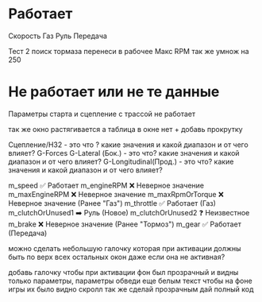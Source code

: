 # Работает 
Скорость
Газ
Руль
Передача

Тест 2 поиск тормаза перенеси в рабочее
Макс RPM так же умнож на 250

# Не работает или не те данные
Параметры старта и сцепление с трассой не работает

так же окно растягивается а таблица в окне нет + добавь прокрутку


Сцепление/H32 - это что ? какие значения и какой диапазон и от чего влияет?
G-Forces
G-Lateral (Бок.) - это что? какие значения и какой диапазон и от чего влияет?
G-Longitudinal(Прод.) - это что? какие значения и какой диапазон и от чего влияет?


m_speed	✅ Работает
m_engineRPM	❌ Неверное значение
m_maxEngineRPM	❌ Неверное значение
m_maxRpmOrTorque	❌ Неверное значение (Ранее "Газ")
m_throttle	✅ Работает (Газ)
m_clutchOrUnused1	➡️ Руль (Новое)
m_clutchOrUnused2	❓ Неизвестное
m_brake	❌ Неверное значение (Ранее "Тормоз")
m_gear	✅ Работает (Передача)


можно сделать небольшую галочку которая при активации должны быть по верх всех остальных окон даже если она не активная?

добавь галочку чтобы при активации фон был прозрачный и видны только параметры, параметры обведи еще белым текст чтобы на фоне игры их было видно скролл так же сделай прозрачным дай полный код

